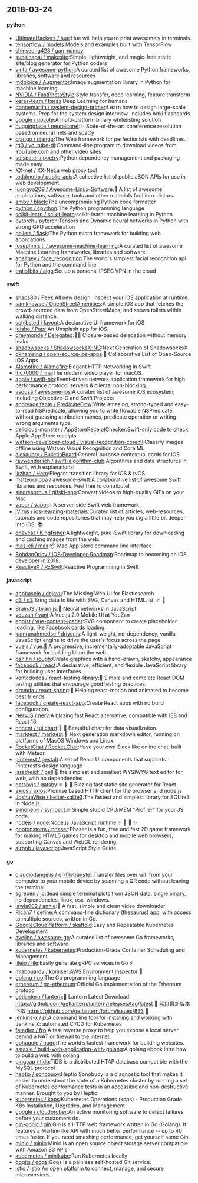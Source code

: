 ## 2018-03-24

#### python
* [UltimateHackers / hue](https://github.com/UltimateHackers/hue):Hue will help you to print awesomely in terminals.
* [tensorflow / models](https://github.com/tensorflow/models):Models and examples built with TensorFlow
* [shinseung428 / gan_numpy](https://github.com/shinseung428/gan_numpy):
* [sunainapai / makesite](https://github.com/sunainapai/makesite):Simple, lightweight, and magic-free static site/blog generator for Python coders
* [vinta / awesome-python](https://github.com/vinta/awesome-python):A curated list of awesome Python frameworks, libraries, software and resources
* [mdbloice / Augmentor](https://github.com/mdbloice/Augmentor):Image augmentation library in Python for machine learning.
* [NVIDIA / FastPhotoStyle](https://github.com/NVIDIA/FastPhotoStyle):Style transfer, deep learning, feature transform
* [keras-team / keras](https://github.com/keras-team/keras):Deep Learning for humans
* [donnemartin / system-design-primer](https://github.com/donnemartin/system-design-primer):Learn how to design large-scale systems. Prep for the system design interview. Includes Anki flashcards.
* [google / upvote](https://github.com/google/upvote):A multi-platform binary whitelisting solution
* [huggingface / neuralcoref](https://github.com/huggingface/neuralcoref):✨
State-of-the-art coreference resolution based on neural nets and spaCy
* [django / django](https://github.com/django/django):The Web framework for perfectionists with deadlines.
* [rg3 / youtube-dl](https://github.com/rg3/youtube-dl):Command-line program to download videos from YouTube.com and other video sites
* [sdispater / poetry](https://github.com/sdispater/poetry):Python dependency management and packaging made easy.
* [XX-net / XX-Net](https://github.com/XX-net/XX-Net):a web proxy tool
* [toddmotto / public-apis](https://github.com/toddmotto/public-apis):A collective list of public JSON APIs for use in web development.
* [luongvo209 / Awesome-Linux-Software](https://github.com/luongvo209/Awesome-Linux-Software):🐧
A list of awesome applications, software, tools and other materials for Linux distros.
* [ambv / black](https://github.com/ambv/black):The uncompromising Python code formatter
* [python / cpython](https://github.com/python/cpython):The Python programming language
* [scikit-learn / scikit-learn](https://github.com/scikit-learn/scikit-learn):scikit-learn: machine learning in Python
* [pytorch / pytorch](https://github.com/pytorch/pytorch):Tensors and Dynamic neural networks in Python with strong GPU acceleration
* [pallets / flask](https://github.com/pallets/flask):The Python micro framework for building web applications.
* [josephmisiti / awesome-machine-learning](https://github.com/josephmisiti/awesome-machine-learning):A curated list of awesome Machine Learning frameworks, libraries and software.
* [ageitgey / face_recognition](https://github.com/ageitgey/face_recognition):The world's simplest facial recognition api for Python and the command line
* [trailofbits / algo](https://github.com/trailofbits/algo):Set up a personal IPSEC VPN in the cloud

#### swift
* [shaps80 / Peek](https://github.com/shaps80/Peek):All new design. Inspect your iOS application at runtime.
* [samkhawse / OpenStreetAmenities](https://github.com/samkhawse/OpenStreetAmenities):A simple iOS app that fetches the crowd-sourced data from OpenStreetMaps, and shows toilets within walking distance.
* [schibsted / layout](https://github.com/schibsted/layout):A declarative UI framework for iOS
* [jdisho / Papr](https://github.com/jdisho/Papr):An Unsplash app for iOS.
* [dreymonde / Delegated](https://github.com/dreymonde/Delegated):👷‍♀️
Closure-based delegation without memory leaks
* [shadowsocks / ShadowsocksX-NG](https://github.com/shadowsocks/ShadowsocksX-NG):Next Generation of ShadowsocksX
* [dkhamsing / open-source-ios-apps](https://github.com/dkhamsing/open-source-ios-apps):📱
Collaborative List of Open-Source iOS Apps
* [Alamofire / Alamofire](https://github.com/Alamofire/Alamofire):Elegant HTTP Networking in Swift
* [lhc70000 / iina](https://github.com/lhc70000/iina):The modern video player for macOS.
* [apple / swift-nio](https://github.com/apple/swift-nio):Event-driven network application framework for high performance protocol servers & clients, non-blocking.
* [vsouza / awesome-ios](https://github.com/vsouza/awesome-ios):A curated list of awesome iOS ecosystem, including Objective-C and Swift Projects
* [andreadelfante / PredicateFlow](https://github.com/andreadelfante/PredicateFlow):Write amazing, strong-typed and easy-to-read NSPredicate, allowing you to write flowable NSPredicate, without guessing attribution names, predicate operation or writing wrong arguments type.
* [delicious-monster / AppStoreReceiptChecker](https://github.com/delicious-monster/AppStoreReceiptChecker):Swift-only code to check Apple App Store receipts.
* [watson-developer-cloud / visual-recognition-coreml](https://github.com/watson-developer-cloud/visual-recognition-coreml):Classify images offline using Watson Visual Recognition and Core ML
* [alexaubry / BulletinBoard](https://github.com/alexaubry/BulletinBoard):General-purpose contextual cards for iOS
* [raywenderlich / swift-algorithm-club](https://github.com/raywenderlich/swift-algorithm-club):Algorithms and data structures in Swift, with explanations!
* [lkzhao / Hero](https://github.com/lkzhao/Hero):Elegant transition library for iOS & tvOS
* [matteocrippa / awesome-swift](https://github.com/matteocrippa/awesome-swift):A collaborative list of awesome Swift libraries and resources. Feel free to contribute!
* [sindresorhus / gifski-app](https://github.com/sindresorhus/gifski-app):Convert videos to high-quality GIFs on your Mac
* [vapor / vapor](https://github.com/vapor/vapor):💧
A server-side Swift web framework.
* [jVirus / ios-learning-materials](https://github.com/jVirus/ios-learning-materials):Curated list of articles, web-resources, tutorials and code repositories that may help you dig a little bit deeper into iOS.
📚
* [onevcat / Kingfisher](https://github.com/onevcat/Kingfisher):A lightweight, pure-Swift library for downloading and caching images from the web.
* [mas-cli / mas](https://github.com/mas-cli/mas):📦
Mac App Store command line interface
* [BohdanOrlov / iOS-Developer-Roadmap](https://github.com/BohdanOrlov/iOS-Developer-Roadmap):Roadmap to becoming an iOS developer in 2018.
* [ReactiveX / RxSwift](https://github.com/ReactiveX/RxSwift):Reactive Programming in Swift

#### javascript
* [appbaseio / dejavu](https://github.com/appbaseio/dejavu):The Missing Web UI for Elasticsearch
* [d3 / d3](https://github.com/d3/d3):Bring data to life with SVG, Canvas and HTML.
📊
📈
🎉
* [BrainJS / brain.js](https://github.com/BrainJS/brain.js):🤖
Neural networks in JavaScript
* [youzan / vant](https://github.com/youzan/vant):A Vue.js 2.0 Mobile UI at YouZan
* [egoist / vue-content-loader](https://github.com/egoist/vue-content-loader):SVG component to create placeholder loading, like Facebook cards loading.
* [kamranahmedse / driver.js](https://github.com/kamranahmedse/driver.js):A light-weight, no-dependency, vanilla JavaScript engine to drive the user's focus across the page
* [vuejs / vue](https://github.com/vuejs/vue):🖖
A progressive, incrementally-adoptable JavaScript framework for building UI on the web.
* [pshihn / rough](https://github.com/pshihn/rough):Create graphics with a hand-drawn, sketchy, appearance
* [facebook / react](https://github.com/facebook/react):A declarative, efficient, and flexible JavaScript library for building user interfaces.
* [kentcdodds / react-testing-library](https://github.com/kentcdodds/react-testing-library):🐐
Simple and complete React DOM testing utilities that encourage good testing practices.
* [drcmda / react-spring](https://github.com/drcmda/react-spring):🙌
Helping react-motion and animated to become best friends
* [facebook / create-react-app](https://github.com/facebook/create-react-app):Create React apps with no build configuration.
* [NervJS / nerv](https://github.com/NervJS/nerv):A blazing fast React alternative, compatible with IE8 and React 16.
* [nhnent / tui.chart](https://github.com/nhnent/tui.chart):🍞
🍯
Beautiful chart for data visualization.
* [marktext / marktext](https://github.com/marktext/marktext):📝
Next generation markdown editor, running on platforms of MacOS Windows and Linux.
* [RocketChat / Rocket.Chat](https://github.com/RocketChat/Rocket.Chat):Have your own Slack like online chat, built with Meteor.
* [pinterest / gestalt](https://github.com/pinterest/gestalt):A set of React UI components that supports Pinterest’s design language
* [jaredreich / pell](https://github.com/jaredreich/pell):📝
the simplest and smallest WYSIWYG text editor for web, with no dependencies
* [gatsbyjs / gatsby](https://github.com/gatsbyjs/gatsby):⚛️
📄
🚀
Blazing fast static site generator for React
* [axios / axios](https://github.com/axios/axios):Promise based HTTP client for the browser and node.js
* [JoshuaWise / better-sqlite3](https://github.com/JoshuaWise/better-sqlite3):The fastest and simplest library for SQLite3 in Node.js.
* [simonepri / sympact](https://github.com/simonepri/sympact):🔥
Simple stupid CPU/MEM "Profiler" for your JS code.
* [nodejs / node](https://github.com/nodejs/node):Node.js JavaScript runtime
✨
🐢
🚀
✨
* [photonstorm / phaser](https://github.com/photonstorm/phaser):Phaser is a fun, free and fast 2D game framework for making HTML5 games for desktop and mobile web browsers, supporting Canvas and WebGL rendering.
* [airbnb / javascript](https://github.com/airbnb/javascript):JavaScript Style Guide

#### go
* [claudiodangelis / qr-filetransfer](https://github.com/claudiodangelis/qr-filetransfer):Transfer files over wifi from your computer to your mobile device by scanning a QR code without leaving the terminal.
* [sgreben / jp](https://github.com/sgreben/jp):dead simple terminal plots from JSON data. single binary, no dependencies. linux, osx, windows.
* [iawia002 / annie](https://github.com/iawia002/annie):👾
A fast, simple and clean video downloader
* [Rican7 / define](https://github.com/Rican7/define):A command-line dictionary (thesaurus) app, with access to multiple sources, written in Go.
* [GoogleCloudPlatform / skaffold](https://github.com/GoogleCloudPlatform/skaffold):Easy and Repeatable Kubernetes Development
* [avelino / awesome-go](https://github.com/avelino/awesome-go):A curated list of awesome Go frameworks, libraries and software
* [kubernetes / kubernetes](https://github.com/kubernetes/kubernetes):Production-Grade Container Scheduling and Management
* [lileio / lile](https://github.com/lileio/lile):Easily generate gRPC services in Go
⚡️
* [mlabouardy / komiser](https://github.com/mlabouardy/komiser):AWS Environment Inspector
👮
* [golang / go](https://github.com/golang/go):The Go programming language
* [ethereum / go-ethereum](https://github.com/ethereum/go-ethereum):Official Go implementation of the Ethereum protocol
* [getlantern / lantern](https://github.com/getlantern/lantern):🔴
Lantern Latest Download https://github.com/getlantern/lantern/releases/tag/latest
🔴
蓝灯最新版本下载 https://github.com/getlantern/forum/issues/833
🔴
* [jenkins-x / jx](https://github.com/jenkins-x/jx):A command line tool for installing and working with Jenkins X: automated CI/CD for Kubernetes
* [fatedier / frp](https://github.com/fatedier/frp):A fast reverse proxy to help you expose a local server behind a NAT or firewall to the internet.
* [gohugoio / hugo](https://github.com/gohugoio/hugo):The world’s fastest framework for building websites.
* [astaxie / build-web-application-with-golang](https://github.com/astaxie/build-web-application-with-golang):A golang ebook intro how to build a web with golang
* [pingcap / tidb](https://github.com/pingcap/tidb):TiDB is a distributed HTAP database compatible with the MySQL protocol
* [heptio / sonobuoy](https://github.com/heptio/sonobuoy):Heptio Sonobuoy is a diagnostic tool that makes it easier to understand the state of a Kubernetes cluster by running a set of Kubernetes conformance tests in an accessible and non-destructive manner. Brought to you by Heptio.
* [kubernetes / kops](https://github.com/kubernetes/kops):Kubernetes Operations (kops) - Production Grade K8s Installation, Upgrades, and Management
* [google / cloudprober](https://github.com/google/cloudprober):An active monitoring software to detect failures before your customers do.
* [gin-gonic / gin](https://github.com/gin-gonic/gin):Gin is a HTTP web framework written in Go (Golang). It features a Martini-like API with much better performance -- up to 40 times faster. If you need smashing performance, get yourself some Gin.
* [minio / minio](https://github.com/minio/minio):Minio is an open source object storage server compatible with Amazon S3 APIs
* [kubernetes / minikube](https://github.com/kubernetes/minikube):Run Kubernetes locally
* [gogits / gogs](https://github.com/gogits/gogs):Gogs is a painless self-hosted Git service.
* [istio / istio](https://github.com/istio/istio):An open platform to connect, manage, and secure microservices.
